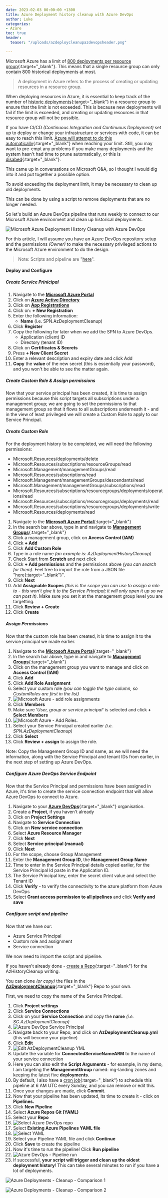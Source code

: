 ```yaml
---
date: 2023-02-03 00:00:00 +1300
title: Azure Deployment history cleanup with Azure DevOps
author: Luke
categories:
- Azure
toc: true
header:
  teaser: "/uploads/azdeploycleanupazdevopsheader.png"

---
```

Microsoft Azure has a limit of [800 deployments per resource group](https://learn.microsoft.com/azure/azure-resource-manager/management/azure-subscription-service-limits?WT.mc_id=AZ-MVP-5004796#resource-group-limits "Resource group limits"){:target="_blank"}. This means that a single resource group can only contain 800 historical deployments at most.

> A deployment in Azure refers to the process of creating or updating resources in a resource group.

When deploying resources in Azure, it is essential to keep track of the number of [historic deployments](https://learn.microsoft.com/en-us/azure/azure-resource-manager/templates/deployment-history?tabs=azure-portal&WT.mc_id=AZ-MVP-5004796 "View deployment history with Azure Resource Manager"){:target="_blank"} in a resource group to ensure that the limit is not exceeded. This is because new deployments will fail if the limit is exceeded, and creating or updating resources in that resource group will not be possible.

If you have CI/CD _(Continuous Integration and Continuous Deployment)_ set up to deploy or change your infrastructure or services with code, it can be easy to reach this limit. [Azure will attempt to do this automatically](https://learn.microsoft.com/azure/azure-resource-manager/troubleshooting/deployment-quota-exceeded?tabs=azure-cli&WT.mc_id=AZ-MVP-5004796 "Resolve error when deployment count exceeds 800"){:target="_blank"} when reaching your limit. Still, you may want to pre-empt any problems if you make many deployments and the system hasn't had time to prune automatically, or this is [disabed](https://learn.microsoft.com/en-us/azure/azure-resource-manager/templates/deployment-history-deletions?WT.mc_id=AZ-MVP-5004796&tabs=azure-powershell){:target="_blank"}.

This came up in conversations on Microsoft Q&A, so I thought I would dig into it and put together a possible option.

To avoid exceeding the deployment limit, it may be necessary to clean up old deployments.

This can be done by using a script to remove deployments that are no longer needed.

So let's build an Azure DevOps pipeline that runs weekly to connect to our Microsoft Azure environment and clean up historical deployments.

![Microsoft Azure Deployment History Cleanup with Azure DevOps](/uploads/azdeploycleanupazdevopsheader.png "Microsoft Azure Deployment History Cleanup with Azure DevOps")

For this article, I will assume you have an Azure DevOps repository setup and the permissions _(Owner)_ to make the necessary privileged actions to the Microsoft Azure environment to do the design.

> Note: Scripts and pipeline are "[here](https://github.com/lukemurraynz/AzDeploymeantCleanup "lukemurraynz / AzDeploymeantCleanup")".

#### Deploy and Configure

##### Create Service Prinicipal

 1. Navigate to the [**Microsoft Azure Portal**](https://portal.azure.com/#home "Microsoft Azure")
 2. Click on [**Azure Active Directory**](https://portal.azure.com/#view/Microsoft_AAD_IAM/ActiveDirectoryMenuBlade/\~/Overview "Azure Active Directory")
 3. Click on [**App Registrations**](https://portal.azure.com/#view/Microsoft_AAD_IAM/ActiveDirectoryMenuBlade/\~/RegisteredApps "Azure App Registrations")
 4. Click on: **+ New Registration**
 5. Enter the following information:
    * **Name** (i.e. SPN.AzDeploymentCleanup)
 6. Click **Register**
 7. Copy the following for later when we add the SPN to Azure DevOps.
    * Application (client) ID
    * Directory (tenant ID)
 8. Click on **Certificates & Secrets**
 9. Press **+ New Client Secret**
10. Enter a relevant description and expiry date and click Add
11. **Copy** the **value** of the new secret (this is essentially your password), and you won't be able to see the matter again.

##### Create Custom Role & Assign permissions

Now that your service principal has been created, it is time to assign permissions because this script targets all subscriptions under a management group; we are going to set the permissions to that management group so that it flows to all subscriptions underneath it - and in the view of least privileged we will create a Custom Role to apply to our Service Principal.

##### Create Custom Role

For the deployment history to be completed, we will need the following permissions:

* Microsoft.Resources/deployments/delete
* Microsoft.Resources/subscriptions/resourceGroups/read
* Microsoft.Management/managementGroups/read
* Microsoft.Resources/subscriptions/read
* Microsoft.Management/managementGroups/descendants/read
* Microsoft.Management/managementGroups/subscriptions/read
* Microsoft.Resources/subscriptions/resourcegroups/deployments/operations/read
* Microsoft.Resources/subscriptions/resourcegroups/deployments/read
* Microsoft.Resources/subscriptions/resourcegroups/deployments/write
* Microsoft.Resources/deployments/read

 1. Navigate to the [**Microsoft Azure Portal**](https://portal.azure.com/#home "Microsoft Azure"){:target="_blank"}
 2. In the search bar above, type in and navigate to [**Management Groups**](https://portal.azure.com/#view/Microsoft_Azure_ManagementGroups/ManagementGroupBrowseBlade/\~/MGBrowse_overview "Management Groups"){:target="_blank"}
 3. Click a management group, click on **Access Control (IAM)**
 4. Click **+ Add**
 5. Click **Add Custom Role**
 6. Type in a role name _(an example is: AzDeploymentHistoryCleanup)_
 7. Check Start from **Scratch** and next click
 8. Click **+ Add permissions** and the permissions above _(you can search for them)_. Feel free to import the role from a JSON file "[here](https://github.com/lukemurraynz/AzDeploymeantCleanup "AzDeploymeantCleanup"){:target="_blank"}".
 9. Click **Next**
10. Add **Assignable Scopes** _(this is the scope you can use to assign a role to - this won't give it to the Service Principal; it will only open it up so we can post it)_. Make sure you set it at the management group level you are targetting.
11. Click **Review + Create**
12. Click **Create**

##### Assign Permissions

Now that the custom role has been created, it is time to assign it to the service principal we made earlier.

 1. Navigate to the [**Microsoft Azure Portal**](https://portal.azure.com/#home "Microsoft Azure"){:target="_blank"}
 2. In the search bar above, type in and navigate to [**Management Groups**](https://portal.azure.com/#view/Microsoft_Azure_ManagementGroups/ManagementGroupBrowseBlade/\~/MGBrowse_overview "Management Groups"){:target="_blank"}
 3. Click on the management group you want to manage and click on **Access Control (IAM)**
 4. Click **Add**
 5. Click **Add Role Assignment**
 6. Select your custom role _(you can toggle the type column, so CustomRoles are first in the list)_
 7. ![Microsoft Azure - add role assignments](/uploads/microsoft-azure-add-roleassignments.png "Microsoft Azure - add role assignments")
 8. Click **Members**
 9. Make sure '_User, group or service principal_' is selected and click **+ Select Members**
10. ![Microsoft Azure - Add Roles](/uploads/azdeploycleanupaddrolemembers.png "Microsoft Azure - Add Roles").
11. Select your Service Principal created earlier _(i.e. SPN.AzDeploymentCleanup)_
12. Click **Select**
13. Click **Review + assign** to assign the role.

Note: Copy the Management Group ID and name, as we will need the information, along with the Service Principal and tenant IDs from earlier, in the next step of setting up Azure DevOps.

##### Configure Azure DevOps Service Endpoint

Now that the Service Principal and permissions have been assigned in Azure, it's time to create the service connection endpoint that will allow Azure DevOps to connect to Azure.

 1. Navigate to your [**Azure DevOps**](http://dev.azure.com/ "Azure DevOps"){:target="_blank"} organisation.
 2. Create a **Project**, if you haven't already
 3. Click on **Project Settings**
 4. Navigate to **Service Connection**
 5. Click on **New service connection**
 6. Select **Azure Resource Manager**
 7. Click **Next**
 8. Select **Service principal (manual)**
 9. Click **Next**
10. For the scope, choose Group Management
11. Enter the **Management Group ID**, the **Management Group Name**
12. Time to enter in the Service Principal details copied earlier, for the Service Principal Id paste in the Application ID.
13. The Service Principal key, enter the secret client value and select the Tenant ID
14. Click **Verify** - to verify the connectivity to the azure platform from Azure DevOps
15. Select **Grant access permission to all pipelines** and click **Verify and save**

##### Configure script and pipeline

Now that we have our:

* Azure Service Principal
* Custom role and assignment
* Service connection

We now need to import the script and pipeline.

If you haven't already done - [create a Repo](https://learn.microsoft.com/azure/devops/repos/git/create-new-repo?view=azure-devops&WT.mc_id=AZ-MVP-5004796 "Create a new Git repo in your project"){:target="_blank"} for the AzHistoryCleanup writing.

You can clone _(or copy)_ the files in the [**AzDeploymentCleanup**](https://github.com/lukemurraynz/AzDeploymeantCleanup "AzDeploymeantCleanup"){:target="_blank"} Repo to your own.

First, we need to copy the name of the Service Principal.

1. Click **Project settings**
2. Click **Service Connections**
3. Click on your **Service Connection** and copy the **name** _(i.e. SC.AzDeploymentCleanup)_
4. ![Azure DevOps Service Principal](/uploads/azuredevops_spn.png "Azure DevOps Service Principal")
5. Navigate back to your Repo, and click on **AzDeploymentCleanup.yml** (this will become your pipeline)
6. Click **Edit**
7. ![Edit AzDeploymentCleanup YML](/uploads/select-azure-devops-edityaml.png "Edit AzDeploymentCleanup YML")
8. Update the variable for **ConnectedServiceNameARM** to the name of your service connection
9. Here you can also edit the **Script Arguments** - for example, in my demo, I am targeting the **ManagementGroup** named: mg-landing zones and keeping the latest five **deployments**.
10. By default, I also have a [cron job](https://learn.microsoft.com/azure/devops/pipelines/process/scheduled-triggers?view=azure-devops&tabs=yaml&WT.mc_id=AZ-MVP-5004796 "Configure schedules for pipelines"){:target="_blank"} to schedule this pipeline at 6 AM UTC every Sunday, and you can remove or edit this.
11. Once your changes are made, click **Commit.**
12. Now that your pipeline has been updated, its time to create it - click on **Pipelines.**
13. Click **New Pipeline**
14. Select **Azure Repos Git (YAML)**
15. Select your **Repo**
16. ![Select Azure DevOps repo](/uploads/azdeploycleanupazdevopsselectrepo.png "Select Azure DevOps repo")
17. Select **Existing Azure Pipelines YAML file**
18. ![Select YAML](/uploads/azdeploycleanupazdevopsselectyaml.png "Select YAML")
19. Select your Pipeline YAML file and click **Continue**
20. Click **Save** to create the pipeline
21. Now it's time to run the pipeline! Click **Run pipeline**
22. ![Azure DevOps - Pipeline run](/uploads/azdeploycleanupazdevopsscriptrun.png "Azure DevOps - Pipeline run")
23. If successful, **your script will trigger and clean up the oldest deployment history**! This can take several minutes to run if you have a lot of deployments.

![Azure Deployments - Cleanup - Comparison 1](/uploads/azdeploycleanupazdevopsheader_compare1.png "Azure Deployments - Cleanup - Comparison 1")

![Azure Deployments - Cleanup - Comparison 2](/uploads/azdeploycleanupazdevopsheader_compare2.png "Azure Deployments - Cleanup - Comparison 2")
